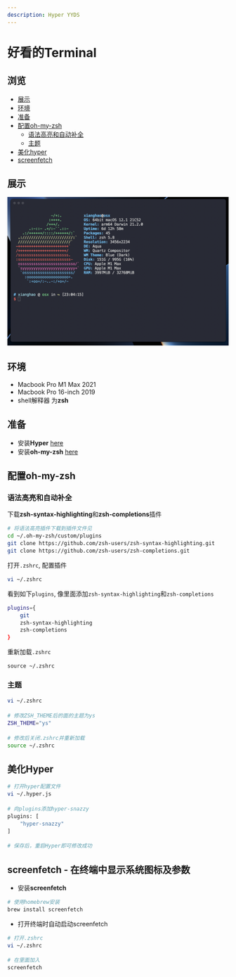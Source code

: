 ```yaml
---
description: Hyper YYDS
---
```


# 好看的Terminal

## 浏览

* [展示](#presentation)
* [环境](#environment)
* [准备](#preperation)
* [配置oh-my-zsh](#oh-my-zsh)
  * [语法高亮和自动补全](#oh-my-zsh-01)
  * [主题](#oh-my-zsh-02)
* [美化hyper](#hyper)
* [screenfetch](#sf)

## <span id='presentation'>展示</span>

![](../assets/01-hyper-01.png)

## <span id='environment'>环境</span>

* Macbook Pro M1 Max 2021
* Macbook Pro 16-inch 2019
* shell解释器 为**zsh**

## <span id='preperation'>准备</span>

* 安装**Hyper** [here](https://hyper.is)
* 安装**oh-my-zsh** [here](https://ohmyz.sh/#install)

## <span id='oh-my-zsh'>配置oh-my-zsh</span>

### <span id='oh-my-zsh-01'>语法高亮和自动补全</span>

下载**zsh-syntax-highlighting**和**zsh-completions**插件

```bash
# 将语法高亮插件下载到插件文件见
cd ~/.oh-my-zsh/custom/plugins
git clone https://github.com/zsh-users/zsh-syntax-highlighting.git
git clone https://github.com/zsh-users/zsh-completions.git
```

打开`.zshrc`, 配置插件

```bash
vi ~/.zshrc
```

看到如下`plugins`, 像里面添加`zsh-syntax-highlighting`和`zsh-completions`

```bash
plugins={
    git
    zsh-syntax-highlighting
    zsh-completions    
}
```

重新加载`.zshrc`

```
source ~/.zshrc
```

### <span id='oh-my-zsh-02'>主题</span>

```bash
vi ~/.zshrc

# 修改ZSH_THEME后的面的主题为ys
ZSH_THEME="ys"

# 修改后关闭.zshrc并重新加载
source ~/.zshrc
```

## <span id='hyper'>美化Hyper</span>

```bash
# 打开hyper配置文件
vi ~/.hyper.js

# 向plugins添加hyper-snazzy
plugins: [
    "hyper-snazzy"
]

# 保存后，重启Hyper即可修改成功
```

## <span id='sf'>screenfetch - 在终端中显示系统图标及参数</span>

* 安装**screenfetch**

```sh
# 使用homebrew安装
brew install screenfetch
```

* 打开终端时自动启动screenfetch

```sh
# 打开.zshrc
vi ~/.zshrc

# 在里面加入
screenfetch
```

